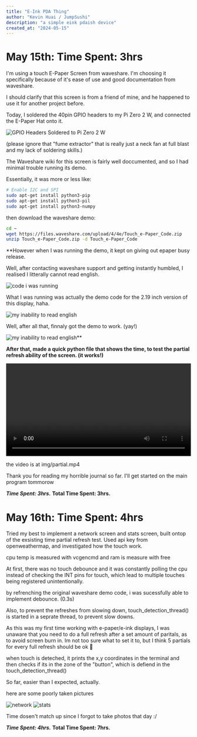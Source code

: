 ```yaml
---
title: "E-Ink PDA Thing"
author: "Kevin Huai / JumpSushi"
description: "a simple eink pdaish device"
created_at: "2024-05-15"
---
```


# May 15th: Time Spent: 3hrs

I'm using a touch E-Paper Screen from waveshare. I'm choosing it specifically because of it's ease of use 
and good documentation from waveshare. 

I should clarify that this screen is from a friend of mine, and he happened to use it for another project before. 

Today, I soldered the 40pin GPIO headers to my Pi Zero 2 W, and connected the E-Paper Hat onto it. 

![GPIO Headers Soldered to Pi Zero 2 W](img/gpio.png)

(please ignore that "fume extractor" that is really just a neck fan at full blast and my lack of soldering skills.)

The Waveshare wiki for this screen is fairly well doccumented, and so I had minimal trouble running its demo. 

Essentially, it was more or less like:

```bash
# Enable I2C and SPI
sudo apt-get install python3-pip
sudo apt-get install python3-pil
sudo apt-get install python3-numpy
```

then download the waveshare demo:
```bash
cd ~
wget https://files.waveshare.com/upload/4/4e/Touch_e-Paper_Code.zip
unzip Touch_e-Paper_Code.zip -d Touch_e-Paper_Code
```

**However when I was running the demo, it kept on giving out epaper busy release.

Well, after contacting waveshare support and getting instantly humbled, I realised I litterally cannot read english.

![code i was running](img/IMG_0606.JPG)

What I was running was actually the demo code for the 2.19 inch version of this display, haha. 

![my inability to read english](img/waveshare_web.png)

Well, after all that, finnaly got the demo to work. (yay!)

![my inability to read english](img/demo_code.JPG)**


**After that, made a quick python file that shows the time, to test the partial refresh ability of the screen.
(it works!)**

<video width="100%" controls>
  <source src="img/partial.mp4" type="video/mp4">
</video>

the video is at img/partial.mp4

Thank you for reading my horrible journal so far. I'll get started on the main program tommorow

***Time Spent: 3hrs.***
**Total Time Spent: 3hrs.**


# May 16th: Time Spent: 4hrs

Tried my best to implement a network screen and stats screen, built ontop of the exsisting time partial refresh test. Used api key from openweathermap, and investigated how the touch work.

cpu temp is measured with vcgencmd 
and ram is measure with free

At first, there was no touch debounce and it was constantly polling the cpu instead of checking the INT pins for touch, which lead to multiple touches being registered unintentionally. 

by refrenching the original waveshare demo code, i was sucessfully able to implement debounce. (0.3s)

Also, to prevent the refreshes from slowing down, touch_detection_thread() is started in a seprate thread, to prevent slow downs. 

As this was my first time working with e-paper/e-ink displays, I was unaware that you need to do a full refresh after a set amount of paritals, as to avoid screen burn in. Im not too sure what to set it to, but I think 5 partials for every full refresh should be ok 🤞

when touch is deteched, it prints the x,y coordinates in the terminal and then checks if its in the zone of the "button", which is defiend in the touch_detection_thread() 

So far, easier than I expected, actually.

here are some poorly taken pictures

![network](img/network.png)
![stats](img/stats.png)

Time dosen't match up since I forgot to take photos that day :/


***Time Spent: 4hrs.***
**Total Time Spent: 7hrs.**

